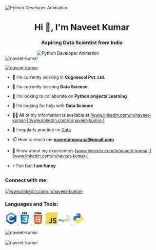 <img alt="Python Developer Animation" src="https://mir-s3-cdn-cf.behance.net/project_modules/fs/54b6c068097599.5b50bca476b9b.gif">
<h1 align="center">Hi 👋, I'm Naveet Kumar</h1>
<h3 align="center">Aspiring Data Scientist from India</h3>
<img align="right" alt="Python Developer Animation" width="400" src="https://cdn.dribbble.com/users/926537/screenshots/4502924/media/79e26abb3fb85b42f2722cf22da095dc.gif">

<p align="left"> <img src="https://komarev.com/ghpvc/?username=naveet-kumar&label=Profile%20views&color=0e75b6&style=flat" alt="naveet-kumar" /> </p>

<p align="left"> <a href="https://github.com/ryo-ma/github-profile-trophy"><img src="https://github-profile-trophy.vercel.app/?username=naveet-kumar" alt="naveet-kumar" /></a> </p>

- 🔭 I’m currently working in **Cogneesol Pvt. Ltd.**

- 🌱 I’m currently learning **Data Science**

- 👯 I’m looking to collaborate on **Python projects Learning**

- 🤝 I’m looking for help with **Data Science**

- 👨‍💻 All of my information is available at [www.linkedin.com/in/naveet-kumar-](www.linkedin.com/in/naveet-kumar-)

- 📝 I regularly practice on [Data](Data)

- 📫 How to reach me **naveetangurana@gmail.com**

- 📄 Know about my experiences [www.linkedin.com/in/naveet-kumar-](www.linkedin.com/in/naveet-kumar-)

- ⚡ Fun fact **I am funny**

<h3 align="left">Connect with me:</h3>
<p align="left">
<a href="https://linkedin.com/in/www.linkedin.com/in/naveet-kumar-" target="blank"><img align="center" src="https://raw.githubusercontent.com/rahuldkjain/github-profile-readme-generator/master/src/images/icons/Social/linked-in-alt.svg" alt="www.linkedin.com/in/naveet-kumar-" height="30" width="40" /></a>
</p>

<h3 align="left">Languages and Tools:</h3>
<p align="left"> <a href="https://www.cprogramming.com/" target="_blank" rel="noreferrer"> <img src="https://raw.githubusercontent.com/devicons/devicon/master/icons/c/c-original.svg" alt="c" width="40" height="40"/> </a> <a href="https://www.w3schools.com/css/" target="_blank" rel="noreferrer"> <img src="https://raw.githubusercontent.com/devicons/devicon/master/icons/css3/css3-original-wordmark.svg" alt="css3" width="40" height="40"/> </a> <a href="https://www.w3.org/html/" target="_blank" rel="noreferrer"> <img src="https://raw.githubusercontent.com/devicons/devicon/master/icons/html5/html5-original-wordmark.svg" alt="html5" width="40" height="40"/> </a> <a href="https://developer.mozilla.org/en-US/docs/Web/JavaScript" target="_blank" rel="noreferrer"> <img src="https://raw.githubusercontent.com/devicons/devicon/master/icons/javascript/javascript-original.svg" alt="javascript" width="40" height="40"/> </a> <a href="https://www.mysql.com/" target="_blank" rel="noreferrer"> <img src="https://raw.githubusercontent.com/devicons/devicon/master/icons/mysql/mysql-original-wordmark.svg" alt="mysql" width="40" height="40"/> </a> <a href="https://www.python.org" target="_blank" rel="noreferrer"> <img src="https://raw.githubusercontent.com/devicons/devicon/master/icons/python/python-original.svg" alt="python" width="40" height="40"/> </a> </p>

<p><img align="center" src="https://github-readme-stats.vercel.app/api/top-langs?username=naveet-kumar&show_icons=true&locale=en&layout=compact" alt="naveet-kumar" /></p>

<p><img align="center" src="https://github-readme-streak-stats.herokuapp.com/?user=naveet-kumar&" alt="naveet-kumar" /></p>
